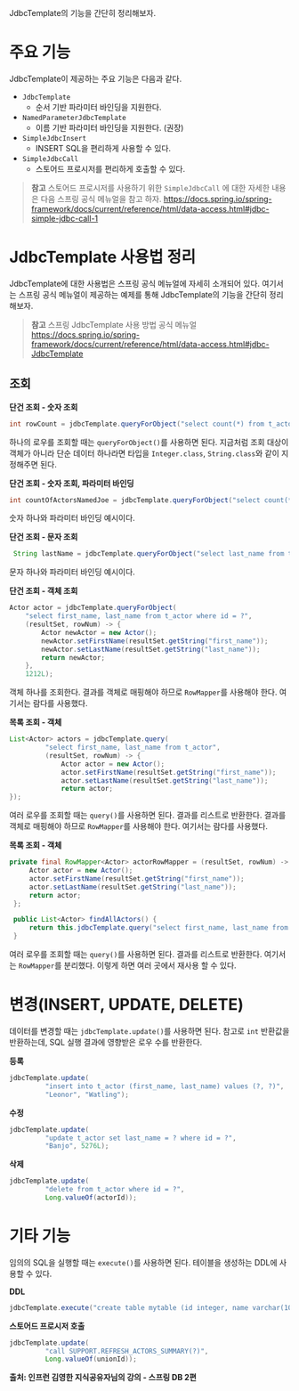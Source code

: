 JdbcTemplate의 기능을 간단히 정리해보자.

# 주요 기능
JdbcTemplate이 제공하는 주요 기능은 다음과 같다.

- `JdbcTemplate`
	- 순서 기반 파라미터 바인딩을 지원한다.
- `NamedParameterJdbcTemplate`
	- 이름 기반 파라미터 바인딩을 지원한다. (권장)
- `SimpleJdbcInsert`
	- INSERT SQL을 편리하게 사용할 수 있다.
- `SimpleJdbcCall`
	- 스토어드 프로시저를 편리하게 호출할 수 있다.

> **참고**
> 스토어드 프로시저를 사용하기 위한 `SimpleJdbcCall` 에 대한 자세한 내용은 다음 스프링 공식 메뉴얼을 참고 하자.
> https://docs.spring.io/spring-framework/docs/current/reference/html/data-access.html#jdbc-simple-jdbc-call-1

# JdbcTemplate 사용법 정리
JdbcTemplate에 대한 사용법은 스프링 공식 메뉴얼에 자세히 소개되어 있다. 여기서는 스프링 공식 메뉴얼이 제공하는 예제를 통해 JdbcTemplate의 기능을 간단히 정리해보자.

> **참고**
> 스프링 JdbcTemplate 사용 방법 공식 메뉴얼
> https://docs.spring.io/spring-framework/docs/current/reference/html/data-access.html#jdbc-JdbcTemplate

## 조회
**단건 조회 - 숫자 조회**
```java
int rowCount = jdbcTemplate.queryForObject("select count(*) from t_actor", Integer.class);
```
하나의 로우를 조회할 때는 `queryForObject()`를 사용하면 된다.
지금처럼 조회 대상이 객체가 아니라 단순 데이터 하나라면 타입을 `Integer.class`, `String.class`와 같이 지정해주면 된다.

**단건 조회 - 숫자 조회, 파라미터 바인딩**
```java
int countOfActorsNamedJoe = jdbcTemplate.queryForObject("select count(*) from t_actor where first_name = ?", Integer.class, "Joe");
```
숫자 하나와 파라미터 바인딩 예시이다.

**단건 조회 - 문자 조회**
```java
 String lastName = jdbcTemplate.queryForObject("select last_name from t_actor where id = ?", String.class, 1212L);
```
문자 하나와 파라미터 바인딩 예시이다.

**단건 조회 - 객체 조회**
```java
Actor actor = jdbcTemplate.queryForObject(
	"select first_name, last_name from t_actor where id = ?",
	(resultSet, rowNum) -> {
		Actor newActor = new Actor();
		newActor.setFirstName(resultSet.getString("first_name"));
		newActor.setLastName(resultSet.getString("last_name"));
		return newActor;
	},
	1212L);
```
객체 하나를 조회한다. 결과를 객체로 매핑해야 하므로 `RowMapper`를 사용해야 한다. 여기서는 람다를 사용했다.

**목록 조회 - 객체**
```java
List<Actor> actors = jdbcTemplate.query(
         "select first_name, last_name from t_actor",
         (resultSet, rowNum) -> {
             Actor actor = new Actor();
             actor.setFirstName(resultSet.getString("first_name"));
             actor.setLastName(resultSet.getString("last_name"));
             return actor;
});
```
여러 로우를 조회할 때는 `query()`를 사용하면 된다. 결과를 리스트로 반환한다.
결과를 객체로 매핑해야 하므로 `RowMapper`를 사용해야 한다. 여기서는 람다를 사용했다.

**목록 조회 - 객체**
```java
private final RowMapper<Actor> actorRowMapper = (resultSet, rowNum) -> {
     Actor actor = new Actor();
     actor.setFirstName(resultSet.getString("first_name"));
     actor.setLastName(resultSet.getString("last_name"));
     return actor;
 };

 public List<Actor> findAllActors() {
     return this.jdbcTemplate.query("select first_name, last_name from t_actor", actorRowMapper);
 }
```
여러 로우를 조회할 때는 `query()`를 사용하면 된다. 결과를 리스트로 반환한다.
여기서는 `RowMapper`를 분리했다. 이렇게 하면 여러 곳에서 재사용 할 수 있다.

# 변경(INSERT, UPDATE, DELETE)
데이터를 변경할 때는 `jdbcTemplate.update()`를 사용하면 된다. 참고로 `int` 반환값을 반환하는데, SQL 실행 결과에 영향받은 로우 수를 반환한다.

**등록**
```java
jdbcTemplate.update(
         "insert into t_actor (first_name, last_name) values (?, ?)",
         "Leonor", "Watling");
```

**수정**
```java
jdbcTemplate.update(
         "update t_actor set last_name = ? where id = ?",
         "Banjo", 5276L);
```

**삭제**
```java
jdbcTemplate.update(
         "delete from t_actor where id = ?",
         Long.valueOf(actorId));
```

# 기타 기능
임의의 SQL을 실행할 때는 `execute()`를 사용하면 된다. 테이블을 생성하는 DDL에 사용할 수 있다.

**DDL**
```java
jdbcTemplate.execute("create table mytable (id integer, name varchar(100))");
```

**스토어드 프로시저 호출**
```java
jdbcTemplate.update(
         "call SUPPORT.REFRESH_ACTORS_SUMMARY(?)",
         Long.valueOf(unionId));
```

__출처: 인프런 김영한 지식공유자님의 강의 - 스프링 DB 2편__